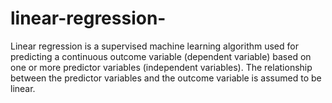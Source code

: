 # linear-regression-
Linear regression is a supervised machine learning algorithm used for predicting a continuous outcome variable (dependent variable) based on one or more predictor variables (independent variables). The relationship between the predictor variables and the outcome variable is assumed to be linear. 
